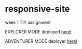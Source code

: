 # responsive-site
week 1 TIY assignment

EXPLORER MODE deployed [here!](https://young-battle.surge.sh)

ADVENTURER MODE deployer [here!](https://young-battle.surge.sh/contact.html)